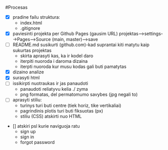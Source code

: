 #Procesas

- [x] pradine failu struktura:
  - index.html
  - .gitignore
- [x] paviesinti projekta per Github Pages (gausim URL) projektas-->settings-->Pages-->Source (main, master)-->save
- [ ] README.md susikurti (github.com)-kad suprantai kiti matytu kaip sukurtas projektas
  - skirta aprasyti kas, ka ir kodel daro
  - iterpiti nuoroda i daroma dizaina 
  - iterpti nuoroda kur musu kodas gali buti pamatytas
- [x] dizaino analize
- [x] surasyti html
- [ ] issikirpti nuotraukas ir jas panaudoti
    - panaudoti reliatyvu kelia  ./  zyma
    - png formatas, del permatomumo savybes (jpg negali to)
- [ ] aprasyti stiliu:
    - turinys turi buti centre (tiek horiz, tike vertikaliai)
    - pagrindinis plotis turi buti fiksuotas (px)
    - stiliu (CSS) atskirti nuo HTML
- [] atskiri psl kurie naviguoja ratu
    - sign up
    - sign in
    - forgot password